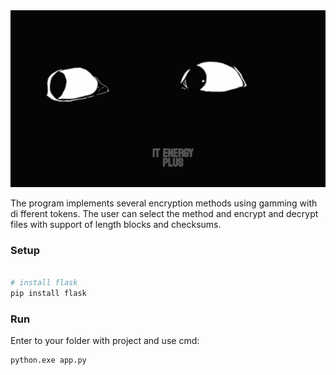 <div align="center">
  <img src="https://github.com/m1rby/encoderSite/blob/main/eyes-black-VEED.gif?raw=true" alt="NeoHtop Screenshot" width="800" />
</div>


The program implements several encryption methods using gamming with di
fferent tokens. The user can select the method and encrypt and decrypt 
files with support of length blocks and checksums.

### Setup

```bash

# install flask
pip install flask

```

### Run

Enter to your folder with project and use cmd:
```
python.exe app.py
```

